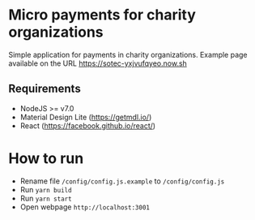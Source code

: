 # Micro payments for charity organizations

Simple application for payments in charity organizations. Example page available on the URL https://sotec-yxjvufqyeo.now.sh

## Requirements

* NodeJS >= v7.0
* Material Design Lite (https://getmdl.io/)
* React (https://facebook.github.io/react/)

# How to run

* Rename file `/config/config.js.example` to `/config/config.js`
* Run `yarn build`
* Run `yarn start`
* Open webpage `http://localhost:3001`
